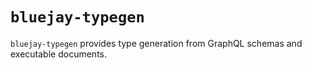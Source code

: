 # `bluejay-typegen`

`bluejay-typegen` provides type generation from GraphQL schemas and executable documents.
